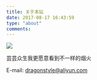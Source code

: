 ```yaml
---
title: 关于本站
date: 2017-08-17 16:43:59
type: "about"
comments:
---
```


![](http://ov11eqxw3.bkt.clouddn.com/aboutme.jpg/none.jpg)

芸芸众生我更愿意看到不一样的烟火

E-mail: dragonstyle@aliyun.com
